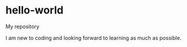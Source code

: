 # hello-world
My repository

I am new to coding and looking forward to learning as much as possible. 
